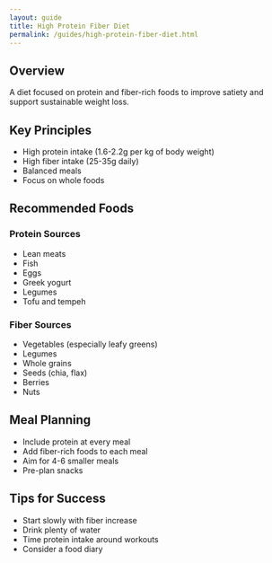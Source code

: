 ```yaml
---
layout: guide
title: High Protein Fiber Diet
permalink: /guides/high-protein-fiber-diet.html
---
```


## Overview
A diet focused on protein and fiber-rich foods to improve satiety and support sustainable weight loss.

## Key Principles
- High protein intake (1.6-2.2g per kg of body weight)
- High fiber intake (25-35g daily)
- Balanced meals
- Focus on whole foods

## Recommended Foods
### Protein Sources
- Lean meats
- Fish
- Eggs
- Greek yogurt
- Legumes
- Tofu and tempeh

### Fiber Sources
- Vegetables (especially leafy greens)
- Legumes
- Whole grains
- Seeds (chia, flax)
- Berries
- Nuts

## Meal Planning
- Include protein at every meal
- Add fiber-rich foods to each meal
- Aim for 4-6 smaller meals
- Pre-plan snacks

## Tips for Success
- Start slowly with fiber increase
- Drink plenty of water
- Time protein intake around workouts
- Consider a food diary
